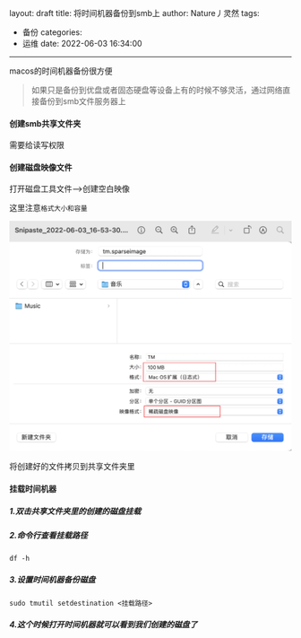 layout: draft
title: 将时间机器备份到smb上
author: Nature丿灵然
tags:
  - 备份
categories:
  - 运维
date: 2022-06-03 16:34:00
---
macos的时间机器备份很方便

<!--more-->

> 如果只是备份到优盘或者固态硬盘等设备上有的时候不够灵活，通过网络直接备份到smb文件服务器上

#### 创建smb共享文件夹

需要给读写权限

#### 创建磁盘映像文件

打开磁盘工具文件-->创建空白映像

这里注意`格式大小和容量`

![图](../images/pasted-25.png)

将创建好的文件拷贝到共享文件夹里

#### 挂载时间机器

##### 1.双击共享文件夹里的创建的磁盘挂载

##### 2.命令行查看挂载路径

```shell
df -h
```

##### 3.设置时间机器备份磁盘

```shell
sudo tmutil setdestination <挂载路径>
```

##### 4.这个时候打开时间机器就可以看到我们创建的磁盘了
